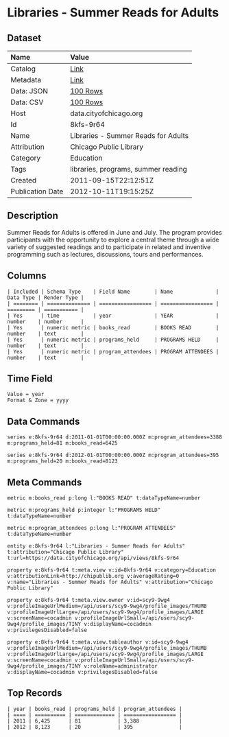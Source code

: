 # Libraries - Summer Reads for Adults

## Dataset

| Name | Value |
| :--- | :---- |
| Catalog | [Link](https://catalog.data.gov/dataset/libraries-summer-reads-for-adults-4a5ae) |
| Metadata | [Link](https://data.cityofchicago.org/api/views/8kfs-9r64) |
| Data: JSON | [100 Rows](https://data.cityofchicago.org/api/views/8kfs-9r64/rows.json?max_rows=100) |
| Data: CSV | [100 Rows](https://data.cityofchicago.org/api/views/8kfs-9r64/rows.csv?max_rows=100) |
| Host | data.cityofchicago.org |
| Id | 8kfs-9r64 |
| Name | Libraries - Summer Reads for Adults |
| Attribution | Chicago Public Library |
| Category | Education |
| Tags | libraries, programs, summer reading |
| Created | 2011-09-15T22:12:51Z |
| Publication Date | 2012-10-11T19:15:25Z |

## Description

Summer Reads for Adults is offered in June and July. The program provides participants with the opportunity to explore a central theme through a wide variety of suggested readings and to participate in related and inventive programming such as lectures, discussions, tours and performances.

## Columns

```ls
| Included | Schema Type    | Field Name        | Name              | Data Type | Render Type |
| ======== | ============== | ================= | ================= | ========= | =========== |
| Yes      | time           | year              | YEAR              | number    | number      |
| Yes      | numeric metric | books_read        | BOOKS READ        | number    | text        |
| Yes      | numeric metric | programs_held     | PROGRAMS HELD     | number    | text        |
| Yes      | numeric metric | program_attendees | PROGRAM ATTENDEES | number    | text        |
```

## Time Field

```ls
Value = year
Format & Zone = yyyy
```

## Data Commands

```ls
series e:8kfs-9r64 d:2011-01-01T00:00:00.000Z m:program_attendees=3388 m:programs_held=81 m:books_read=6425

series e:8kfs-9r64 d:2012-01-01T00:00:00.000Z m:program_attendees=395 m:programs_held=20 m:books_read=8123
```

## Meta Commands

```ls
metric m:books_read p:long l:"BOOKS READ" t:dataTypeName=number

metric m:programs_held p:integer l:"PROGRAMS HELD" t:dataTypeName=number

metric m:program_attendees p:long l:"PROGRAM ATTENDEES" t:dataTypeName=number

entity e:8kfs-9r64 l:"Libraries - Summer Reads for Adults" t:attribution="Chicago Public Library" t:url=https://data.cityofchicago.org/api/views/8kfs-9r64

property e:8kfs-9r64 t:meta.view v:id=8kfs-9r64 v:category=Education v:attributionLink=http://chipublib.org v:averageRating=0 v:name="Libraries - Summer Reads for Adults" v:attribution="Chicago Public Library"

property e:8kfs-9r64 t:meta.view.owner v:id=scy9-9wg4 v:profileImageUrlMedium=/api/users/scy9-9wg4/profile_images/THUMB v:profileImageUrlLarge=/api/users/scy9-9wg4/profile_images/LARGE v:screenName=cocadmin v:profileImageUrlSmall=/api/users/scy9-9wg4/profile_images/TINY v:displayName=cocadmin v:privilegesDisabled=false

property e:8kfs-9r64 t:meta.view.tableauthor v:id=scy9-9wg4 v:profileImageUrlMedium=/api/users/scy9-9wg4/profile_images/THUMB v:profileImageUrlLarge=/api/users/scy9-9wg4/profile_images/LARGE v:screenName=cocadmin v:profileImageUrlSmall=/api/users/scy9-9wg4/profile_images/TINY v:roleName=administrator v:displayName=cocadmin v:privilegesDisabled=false
```

## Top Records

```ls
| year | books_read | programs_held | program_attendees | 
| ==== | ========== | ============= | ================= | 
| 2011 | 6,425      | 81            | 3,388             | 
| 2012 | 8,123      | 20            | 395               | 
```